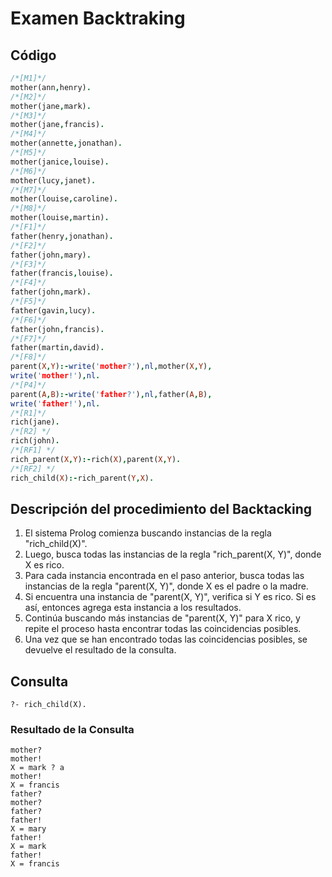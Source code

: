# Examen Backtraking

## Código

```Prolog
/*[M1]*/
mother(ann,henry).
/*[M2]*/
mother(jane,mark).
/*[M3]*/
mother(jane,francis).
/*[M4]*/
mother(annette,jonathan).
/*[M5]*/
mother(janice,louise).
/*[M6]*/
mother(lucy,janet).
/*[M7]*/
mother(louise,caroline).
/*[M8]*/
mother(louise,martin).
/*[F1]*/
father(henry,jonathan).
/*[F2]*/
father(john,mary).
/*[F3]*/
father(francis,louise).
/*[F4]*/
father(john,mark).
/*[F5]*/
father(gavin,lucy).
/*[F6]*/
father(john,francis).
/*[F7]*/
father(martin,david).
/*[F8]*/
parent(X,Y):-write('mother?'),nl,mother(X,Y),
write('mother!'),nl.
/*[P4]*/
parent(A,B):-write('father?'),nl,father(A,B),
write('father!'),nl.
/*[R1]*/
rich(jane).
/*[R2] */
rich(john).
/*[RF1] */
rich_parent(X,Y):-rich(X),parent(X,Y).
/*[RF2] */
rich_child(X):-rich_parent(Y,X).
```


<div style="page-break-after: always;"></div>

## Descripción del procedimiento del Backtacking

1. El sistema Prolog comienza buscando instancias de la regla "rich_child(X)".
2. Luego, busca todas las instancias de la regla "rich_parent(X, Y)", donde X es rico.
3. Para cada instancia encontrada en el paso anterior, busca todas las instancias de la regla "parent(X, Y)", donde X es el padre o la madre.
4. Si encuentra una instancia de "parent(X, Y)", verifica si Y es rico. Si es así, entonces agrega esta instancia a los resultados.
5. Continúa buscando más instancias de "parent(X, Y)" para X rico, y repite el proceso hasta encontrar todas las coincidencias posibles.
6. Una vez que se han encontrado todas las coincidencias posibles, se devuelve el resultado de la consulta.

## Consulta

```shell
?- rich_child(X).
```

### Resultado de la Consulta

```shell
mother?
mother!
X = mark ? a
mother!
X = francis
father?
mother?
father?
father!
X = mary
father!
X = mark
father!
X = francis
```